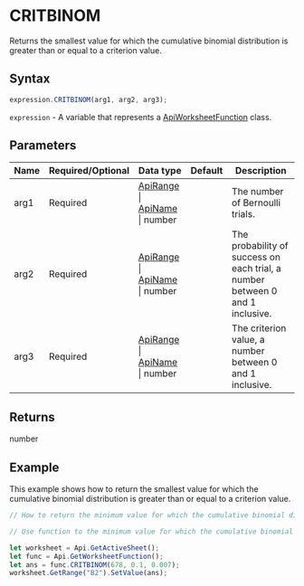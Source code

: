 # CRITBINOM

Returns the smallest value for which the cumulative binomial distribution is greater than or equal to a criterion value.

## Syntax

```javascript
expression.CRITBINOM(arg1, arg2, arg3);
```

`expression` - A variable that represents a [ApiWorksheetFunction](../ApiWorksheetFunction.md) class.

## Parameters

| **Name** | **Required/Optional** | **Data type** | **Default** | **Description** |
| ------------- | ------------- | ------------- | ------------- | ------------- |
| arg1 | Required | [ApiRange](../../ApiRange/ApiRange.md) \| [ApiName](../../ApiName/ApiName.md) \| number |  | The number of Bernoulli trials. |
| arg2 | Required | [ApiRange](../../ApiRange/ApiRange.md) \| [ApiName](../../ApiName/ApiName.md) \| number |  | The probability of success on each trial, a number between 0 and 1 inclusive. |
| arg3 | Required | [ApiRange](../../ApiRange/ApiRange.md) \| [ApiName](../../ApiName/ApiName.md) \| number |  | The criterion value, a number between 0 and 1 inclusive. |

## Returns

number

## Example

This example shows how to return the smallest value for which the cumulative binomial distribution is greater than or equal to a criterion value.

```javascript editor-xlsx
// How to return the minimum value for which the cumulative binomial distribution >= criterion value.

// Use function to the minimum value for which the cumulative binomial distribution >= criterion value.

let worksheet = Api.GetActiveSheet();
let func = Api.GetWorksheetFunction();
let ans = func.CRITBINOM(678, 0.1, 0.007);
worksheet.GetRange("B2").SetValue(ans);
```
